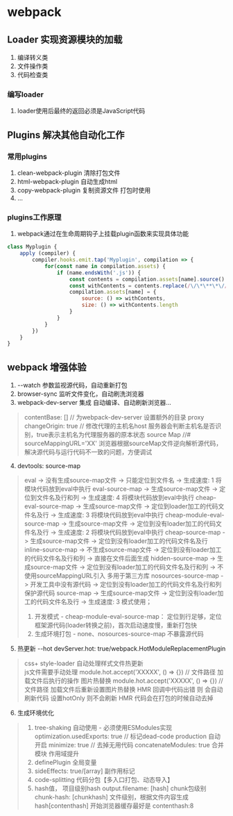 <!--
 * @Author       : ganbowen
 * @Date         : 2021-09-28 21:36:18
 * @LastEditors  : ganbowen
 * @LastEditTime : 2021-09-29 21:50:13
 * @Descripttion : 
-->
# webpack 
## Loader 实现资源模块的加载
1. 编译转义类
2. 文件操作类
3. 代码检查类

### 编写loader
1. loader使用后最终的返回必须是JavaScript代码

## Plugins 解决其他自动化工作
### 常用plugins
1. clean-webpack-plugin  清除打包文件
2. html-webpack-plugin 自动生成html
3. copy-webpack-plugin 复制资源文件 打包时使用
4. ...
### plugins工作原理
1. webpack通过在生命周期钩子上挂载plugin函数来实现具体功能
```js
class Myplugin {
    apply (compiler) {
        compiler.hooks.emit.tap('Myplugin', compilation => {
            for(const name in compilation.assets) {
                if (name.endsWith('.js')) {
                    const contents = compilation.assets[name].source()
                    const withContents = contents.replace(/\/\*\**\*\//g, '')
                    compilation.assets[name] = {
                        source: () => withContents,
                        size: () => withContents.length
                    }   
                }
            }
        })
    }
}
```

## webpack 增强体验
1. --watch 参数监视源代码，自动重新打包
2. browser-sync 监听文件变化，自动刷洗浏览器
3. webpack-dev-server 集成 自动编译、自动刷新浏览器...
> contentBase: [] // 为webpack-dev-server 设置额外的目录
> proxy changeOrigin: true // 修改代理的主机名host 服务器会判断主机名是否识别，true表示主机名为代理服务器的原本状态
> source Map  //# sourceMappingURL='XX'  浏览器根据sourceMap文件逆向解析源代码，解决源代码与运行代码不一致的问题，方便调试
4. devtools: source-map
> eval -> 没有生成source-map文件  ->  只能定位到文件名 -> 生成速度: 1  将模块代码放到eval中执行
> eval-source-map -> 生成source-map文件  -> 定位到文件名及行和列  -> 生成速度: 4   将模块代码放到eval中执行
> cheap-eval-source-map -> 生成source-map文件  -> 定位到loader加工的代码文件名及行  -> 生成速度: 3  将模块代码放到eval中执行
> cheap-module-eval-source-map -> 生成source-map文件  -> 定位到没有loader加工的代码文件名及行  -> 生成速度: 2  将模块代码放到eval中执行
> cheap-source-map -> 生成source-map文件  -> 定位到没有loader加工的代码文件名及行
> inline-source-map -> 不生成source-map文件  -> 定位到没有loader加工的代码文件名及行和列 -> 直接在文件后面生成
> hidden-source-map ->  生成source-map文件  -> 定位到没有loader加工的代码文件名及行和列 -> 不使用sourceMappingURL引入 多用于第三方库
> nosources-source-map ->  开发工具中没有源代码  -> 定位到没有loader加工的代码文件名及行和列  保护源代码
> source-map ->  生成source-map文件  -> 定位到没有loader加工的代码文件名及行  -> 生成速度: 3
> 模式使用；
> 1. 开发模式 - cheap-module-eval-source-map：  定位到行足够，定位框架源代码(loader转换之前)，首次启动速度慢，重新打包快
> 2. 生成环境打包 - none、nosources-source-map 不暴露源代码
5. 热更新 --hot devServer.hot: true/webpack.HotModuleReplacementPlugin 
> css+ style-loader 自动处理样式文件热更新  
> js文件需要手动处理 module.hot.accept('XXXXX', () => {})  // 文件路径 加载文件后执行的操作
> 图片热替换 module.hot.accept('XXXXX', () => {})  // 文件路径 加载文件后重新设置图片热替换
> HMR 回调中代码出错 则 会自动刷新代码  设置hotOnly 则不会刷新
> HMR 代码会在打包的时候自动去掉
6. 生成环境优化
> 1. tree-shaking 自动使用  - 必须使用ESModules实现
> optimization.usedExports: true  // 标记dead-code   production 自动开启
> minimize: true // 去掉无用代码
> concatenateModules: true  合并模块 作用域提升
> 2. definePlugin 全局变量
> 3. sideEffects: true/[array] 副作用标记
> 4. code-splitting 代码分包【多入口打包、动态导入】
> 5. hash值， 项目级别hash output.filename: [hash]   chunk包级别chunk-hash: [chunkhash]   文件级别，根据文件内容生成hash[contenthash] 开始浏览器缓存最好是 contenthash:8